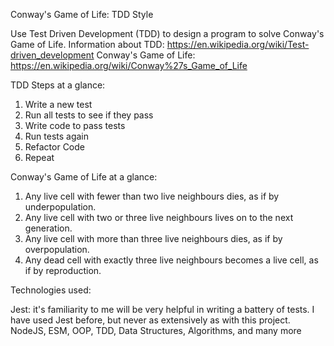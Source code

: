 Conway's Game of Life: TDD Style

Use Test Driven Development (TDD) to design a program to solve Conway's Game of Life.
Information about TDD: https://en.wikipedia.org/wiki/Test-driven_development
Conway's Game of Life: https://en.wikipedia.org/wiki/Conway%27s_Game_of_Life

TDD Steps at a glance:
1. Write a new test
2. Run all tests to see if they pass
3. Write code to pass tests
4. Run tests again
5. Refactor Code
6. Repeat

Conway's Game of Life at a glance:
1. Any live cell with fewer than two live neighbours dies, as if by underpopulation.
2. Any live cell with two or three live neighbours lives on to the next generation.
3. Any live cell with more than three live neighbours dies, as if by overpopulation.
4. Any dead cell with exactly three live neighbours becomes a live cell, as if by reproduction.

Technologies used:

Jest: it's familiarity to me will be very helpful in writing a battery of tests. I have used Jest before, but never as extensively as with this project.
NodeJS, ESM, OOP, TDD, Data Structures, Algorithms, and many more
